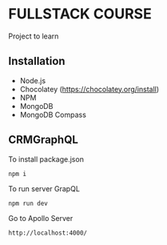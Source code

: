 # FULLSTACK COURSE 
Project to learn

## Installation
- Node.js
- Chocolatey (https://chocolatey.org/install)
- NPM
- MongoDB 
- MongoDB Compass

## CRMGraphQL
To install package.json
```
npm i
``` 
To run server GrapQL
```
npm run dev
```
Go to Apollo Server
```
http://localhost:4000/
```
